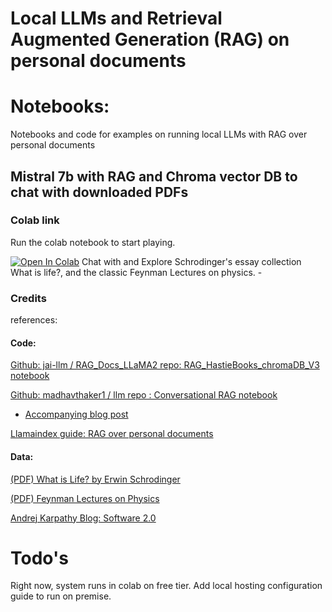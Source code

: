 # Local LLMs and Retrieval Augmented Generation (RAG) on personal documents

# Notebooks:
Notebooks and code for examples on running local LLMs with RAG over personal documents

##  Mistral 7b with RAG and Chroma vector DB to chat with downloaded PDFs

### Colab link
Run the colab notebook to start playing.

[![Open In Colab](https://colab.research.google.com/assets/colab-badge.svg)](https://colab.research.google.com/drive/1poyR-7ckIqSEc-md3bskPzPKpFVpUDP7?usp=sharing) Chat with and Explore Schrodinger's essay collection What is life?, and the classic Feynman Lectures on physics. - 

### Credits
references:

#### Code:

[Github: jai-llm / RAG_Docs_LLaMA2 repo: RAG_HastieBooks_chromaDB_V3 notebook](https://github.com/jai-llm/RAG_Docs_LLaMA2/blob/main/RAG_HastieBooks_chromaDB_V3.ipynb)

[Github: madhavthaker1 / llm repo : Conversational RAG notebook](https://github.com/madhavthaker1/llm/blob/main/rag/conversational_rag.ipynb)
- [Accompanying blog post](https://medium.com/@thakermadhav/part-2-build-a-conversational-rag-with-langchain-and-mistral-7b-6a4ebe497185)

[Llamaindex guide: RAG over personal documents](https://blog.llamaindex.ai/introducing-rags-your-personalized-chatgpt-experience-over-your-data-2b9d140769b1)

#### Data:

[(PDF) What is Life? by Erwin Schrodinger](http://strangebeautiful.com/other-texts/schrodinger-what-is-life-mind-matter-auto-sketches.pdf)

[(PDF) Feynman Lectures on Physics](https://archive.org/details/feynman-lectures-on-physics-volumes-1-2-3-feynman-leighton-and-sands)

[Andrej Karpathy Blog: Software 2.0](https://karpathy.medium.com/software-2-0-a64152b37c35)

# Todo's
Right now, system runs in colab on free tier. Add local hosting configuration guide to run on premise.

